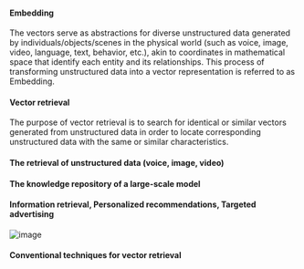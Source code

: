 #### Embedding
The vectors serve as abstractions for diverse unstructured data generated by individuals/objects/scenes in the physical world (such as voice, image, video, language, text, behavior, etc.), akin to coordinates in mathematical space that identify each entity and its relationships. This process of transforming unstructured data into a vector representation is referred to as Embedding.

#### Vector retrieval
The purpose of vector retrieval is to search for identical or similar vectors generated from unstructured data in order to locate corresponding unstructured data with the same or similar characteristics.

#### The retrieval of unstructured data (voice, image, video)

#### The knowledge repository of a large-scale model

#### Information retrieval, Personalized recommendations, Targeted advertising
![image](https://github.com/mingyu110/Best-Practice/assets/48540798/a768241d-e16c-4f1a-a05b-b3ef45eecc40)

#### Conventional techniques for vector retrieval

